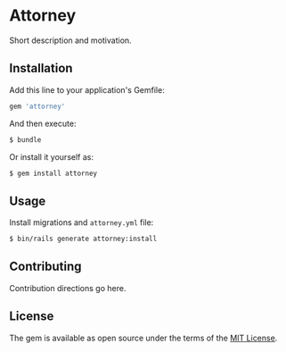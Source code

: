# Attorney
Short description and motivation.

## Installation
Add this line to your application's Gemfile:

```ruby
gem 'attorney'
```

And then execute:
```bash
$ bundle
```

Or install it yourself as:
```bash
$ gem install attorney
```

## Usage

Install migrations and `attorney.yml` file:
```bash
$ bin/rails generate attorney:install
```

## Contributing
Contribution directions go here.

## License
The gem is available as open source under the terms of the [MIT License](http://opensource.org/licenses/MIT).
